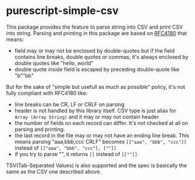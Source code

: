 # purescript-simple-csv

This package provides the feature to parse string into CSV and print CSV into string. Parsing and printing in this package are based on [RFC4180](https://www.ietf.org/rfc/rfc4180.txt) that means:

- field may or may not be enclosed by double-quotes but if the field contains line breaks, double quotes or commas, it's always enclosed by double quotes like "hello, world"
- double quote inside field is escaped by preceding double-quote like "b""bb"

But for the sake of "simple but usefull as much as possible" policy, it's not fully compliant with RFC4180 like:

- line breaks can be CR, LF or CRLF on parsing
- header is not handled by this library itself. CSV type is just alias for `Array (Array String)` and it may or may not contain header
- the number of fields on each record can differ. It's not checked at all on parsing and printing.
- the last record in the file may or may not have an ending line break. This means parsing "aaa,bbb,ccc CRLF" becomes `[["aaa", "bbb", "ccc"]]` instead of `[["aaa", "bbb", "ccc"], [""]]`
- if you try to parse "", it returns `[]` instead of `[[""]]`

TSV(Tab-Separated Values) is also supported and the spec is basically the same as the CSV one described above.